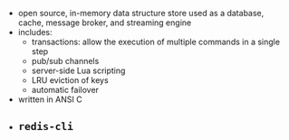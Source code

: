 - open source, in-memory data structure store used as a database, cache, message broker, and streaming engine
- includes:
	- transactions: allow the execution of multiple commands in a single step
	- pub/sub channels
	- server-side Lua scripting
	- LRU eviction of keys
	- automatic failover
- written in ANSI C
- `redis-cli`
	- 